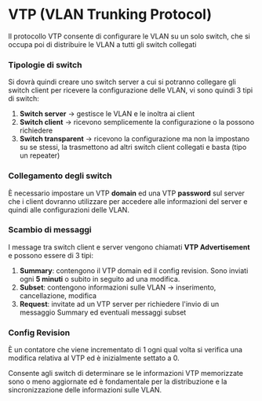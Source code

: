 # VTP (VLAN Trunking Protocol)

Il protocollo VTP consente di configurare le VLAN su un solo switch, che si occupa poi di distribuire le VLAN a tutti gli switch collegati

### Tipologie di switch

Si dovrà quindi creare uno switch server a cui si potranno collegare gli switch client per ricevere la configurazione delle VLAN, vi sono quindi 3 tipi di switch:

1. **Switch server** → gestisce le VLAN e le inoltra ai client
2. **Switch client** → ricevono semplicemente la configurazione o la possono richiedere
3. **Switch transparent** → ricevono la configurazione ma non la impostano su se stessi, la trasmettono ad altri switch client collegati e basta (tipo un repeater)

### Collegamento degli switch

È necessario impostare un VTP **domain** ed una VTP **password** sul server che i client dovranno utilizzare per accedere alle informazioni del server e quindi alle configurazioni delle VLAN.

### Scambio di messaggi

I message tra switch client e server vengono chiamati **VTP Advertisement** e possono essere di 3 tipi: 

1. **Summary**: contengono il VTP domain ed il config revision. Sono inviati ogni **5 minuti** o subito in seguito ad una modifica.
2. **Subset**: contengono informazioni sulle VLAN → inserimento, cancellazione, modifica
3. **Request**: invitate ad un VTP server per richiedere l'invio di un messaggio Summary ed eventuali messaggi subset

### Config Revision

È un contatore che viene incrementato di 1 ogni qual volta si verifica una modifica relativa al VTP ed è inizialmente settato a 0.

Consente agli switch di determinare se le informazioni VTP memorizzate sono o meno aggiornate ed è fondamentale per la distribuzione e la sincronizzazione delle informazioni sulle VLAN.